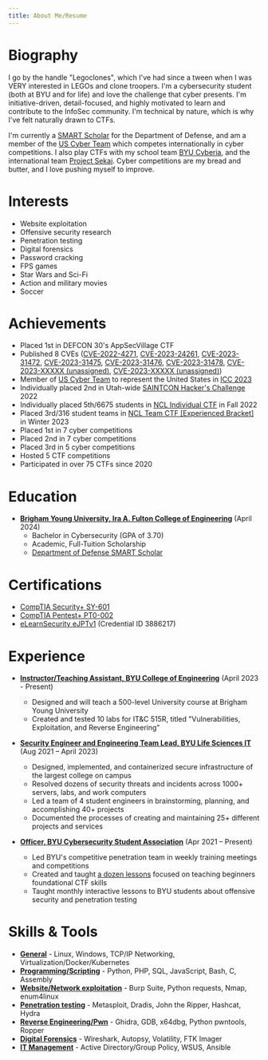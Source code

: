 ```yaml
---
title: About Me/Resume
---
```


# Biography
I go by the handle "Legoclones", which I've had since a tween when I was VERY interested in LEGOs and clone troopers. I'm a cybersecurity student (both at BYU and for life) and love the challenge that cyber presents. I'm initiative-driven, detail-focused, and highly motivated to learn and contribute to the InfoSec community. I'm technical by nature, which is why I've felt naturally drawn to CTFs. 

I'm currently a [SMART Scholar](https://www.smartscholarship.org/smart) for the Department of Defense, and am a member of the [US Cyber Team](https://www.uscybergames.com/) which competes internationally in cyber competitions. I also play CTFs with my school team [BYU Cyberia](https://ctftime.org/team/155711), and the international team [Project Sekai](https://ctftime.org/team/169557). Cyber competitions are my bread and butter, and I love pushing myself to improve.

# Interests
* Website exploitation
* Offensive security research
* Penetration testing
* Digital forensics
* Password cracking
* FPS games
* Star Wars and Sci-Fi
* Action and military movies
* Soccer

# Achievements
* Placed 1st in DEFCON 30's AppSecVillage CTF
* Published 8 CVEs ([CVE-2022-4271](https://huntr.dev/bounties/a11c922f-255a-412a-aa87-7f3bd7121599/), [CVE-2023-24261](/2023/glinet-CVE-2023-24261/), [CVE-2023-31472](/2023/glinet-CVE-2023-31472/), [CVE-2023-31475](/2023/glinet-CVE-2023-31475/), [CVE-2023-31476](/2023/glinet-CVE-2023-31476/), [CVE-2023-31478](/2023/glinet-CVE-2023-31478/), [CVE-2023-XXXXX (unassigned)](/2023/glinet-CVE-2023-XXXX1/), [CVE-2023-XXXXX (unassigned)](/2023/glinet-CVE-2023-XXXX2/))
* Member of [US Cyber Team](https://www.uscybergames.com/) to represent the United States in [ICC 2023](https://www.ic3.games/)
* Individually placed 2nd in Utah-wide [SAINTCON Hacker's Challenge](https://saintcon.org/hackerschallenge/) 2022
* Individually placed 5th/6675 students in [NCL Individual CTF](https://nationalcyberleague.org/competition) in Fall 2022
* Placed 3rd/316 student teams in [NCL Team CTF [Experienced Bracket]](https://nationalcyberleague.org/competition) in Winter 2023
* Placed 1st in 7 cyber competitions
* Placed 2nd in 7 cyber competitions
* Placed 3rd in 5 cyber competitions
* Hosted 5 CTF competitions
* Participated in over 75 CTFs since 2020


# Education
* <u>**Brigham Young University, Ira A. Fulton College of Engineering**</u> (April 2024)
    * Bachelor in Cybersecurity (GPA of 3.70)
    * Academic, Full-Tuition Scholarship
    * [Department of Defense SMART Scholar](https://www.smartscholarship.org/smart)

# Certifications
* [CompTIA Security+ SY-601](https://www.credly.com/badges/40ec4e81-2110-4d5c-a4e3-692b92127675)
* [CompTIA Pentest+ PT0-002](https://www.credly.com/badges/5cbadd0a-0a9c-4468-9a0e-6d1400e9b867)
* [eLearnSecurity eJPTv1](https://elearnsecurity.com/verify-certificate/) (Credential ID 3886217)

# Experience
* <u>**Instructor/Teaching Assistant, BYU College of Engineering**</u> (April 2023 - Present)
    * Designed and will teach a 500-level University course at Brigham Young University
    * Created and tested 10 labs for IT&C 515R, titled "Vulnerabilities, Exploitation, and Reverse Engineering"

* <u>**Security Engineer and Engineering Team Lead, BYU Life Sciences IT**</u> (Aug 2021 – April 2023)
    * Designed, implemented, and containerized secure infrastructure of the largest college on campus
    * Resolved dozens of security threats and incidents across 1000+ servers, labs, and work computers
    * Led a team of 4 student engineers in brainstorming, planning, and accomplishing 40+ projects
    * Documented the processes of creating and maintaining 25+ different projects and services

* <u>**Officer, BYU Cybersecurity Student Association**</u>	(Apr 2021 – Present)
    * Led BYU's competitive penetration team in weekly training meetings and competitions
    * Created and taught [a dozen lessons](https://github.com/BYU-CSA/ctf-training) focused on teaching beginners foundational CTF skills
    * Taught monthly interactive lessons to BYU students about offensive security and penetration testing

# Skills & Tools
* <u>**General**</u> - Linux, Windows, TCP/IP Networking, Virtualization/Docker/Kubernetes
* <u>**Programming/Scripting**</u> - Python, PHP, SQL, JavaScript, Bash, C, Assembly
* <u>**Website/Network exploitation**</u> - Burp Suite, Python requests, Nmap, enum4linux
* <u>**Penetration testing**</u> - Metasploit, Dradis, John the Ripper, Hashcat, Hydra
* <u>**Reverse Engineering/Pwn**</u> - Ghidra, GDB, x64dbg, Python pwntools, Ropper
* <u>**Digital Forensics**</u> - Wireshark, Autopsy, Volatility, FTK Imager
* <u>**IT Management**</u> - Active Directory/Group Policy, WSUS, Ansible